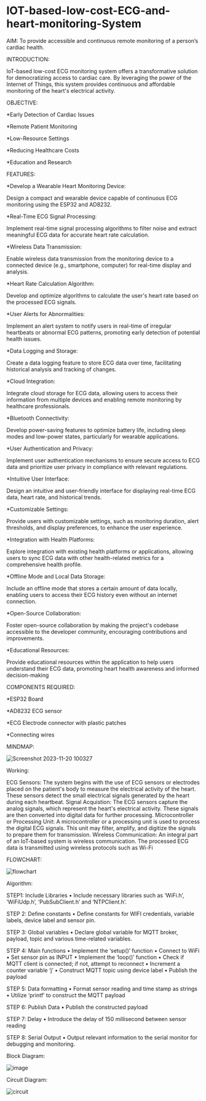 # IOT-based-low-cost-ECG-and-heart-monitoring-System
AIM: To provide accessible and continuous remote monitoring of a person’s cardiac health.

INTRODUCTION:

IoT-based low-cost ECG monitoring system offers a transformative solution for democratizing access to cardiac care. By leveraging the power of the Internet of Things, this system provides continuous and affordable monitoring of the heart's electrical activity.

OBJECTIVE:

*Early Detection of Cardiac Issues

*Remote Patient Monitoring

*Low-Resource Settings

*Reducing Healthcare Costs

*Education and Research

FEATURES:

*Develop a Wearable Heart Monitoring Device:

Design a compact and wearable device capable of continuous ECG monitoring using the ESP32 and AD8232.

*Real-Time ECG Signal Processing:

Implement real-time signal processing algorithms to filter noise and extract meaningful ECG data for accurate heart rate calculation.

*Wireless Data Transmission:

Enable wireless data transmission from the monitoring device to a connected device (e.g., smartphone, computer) for real-time display and analysis.

*Heart Rate Calculation Algorithm:

Develop and optimize algorithms to calculate the user's heart rate based on the processed ECG signals.

*User Alerts for Abnormalities:

Implement an alert system to notify users in real-time of irregular heartbeats or abnormal ECG patterns, promoting early detection of potential health issues.

*Data Logging and Storage:

Create a data logging feature to store ECG data over time, facilitating historical analysis and tracking of changes.

*Cloud Integration:

Integrate cloud storage for ECG data, allowing users to access their information from multiple devices and enabling remote monitoring by healthcare professionals.

*Bluetooth Connectivity:

Develop power-saving features to optimize battery life, including sleep modes and low-power states, particularly for wearable applications.

*User Authentication and Privacy:

Implement user authentication mechanisms to ensure secure access to ECG data and prioritize user privacy in compliance with relevant regulations.

*Intuitive User Interface:

Design an intuitive and user-friendly interface for displaying real-time ECG data, heart rate, and historical trends.

*Customizable Settings:

Provide users with customizable settings, such as monitoring duration, alert thresholds, and display preferences, to enhance the user experience.

*Integration with Health Platforms:

Explore integration with existing health platforms or applications, allowing users to sync ECG data with other health-related metrics for a comprehensive health profile.

*Offline Mode and Local Data Storage:

Include an offline mode that stores a certain amount of data locally, enabling users to access their ECG history even without an internet connection.

*Open-Source Collaboration:

Foster open-source collaboration by making the project's codebase accessible to the developer community, encouraging contributions and improvements.

*Educational Resources:

Provide educational resources within the application to help users understand their ECG data, promoting heart health awareness and informed decision-making

COMPONENTS REQUIRED:

*ESP32 Board

*AD8232 ECG sensor

*ECG Electrode connector with plastic patches

*Connecting wires

MINDMAP:

![Screenshot 2023-11-20 100327](https://github.com/sushmakarkera/IOT-based-low-cost-ECG-and-heart-monitoring-System/assets/149661660/097f95bf-60cc-4d30-b25d-46db1b7482cf)

Working:

ECG Sensors: The system begins with the use of ECG sensors or electrodes placed on the patient's body to measure the electrical activity of the heart. These sensors detect the small electrical signals generated by the heart during each heartbeat.
Signal Acquistion: The ECG sensors capture the analog signals, which represent the heart's electrical activity. These signals are then converted into digital data for further processing.
Microcontroller or Processing Unit: A microcontroller or a processing unit is used to process the digital ECG signals. This unit may filter, amplify, and digitize the signals to prepare them for transmission.
Wireless Communication: An integral part of an IoT-based system is wireless communication. The processed ECG data is transmitted using wireless protocols such as Wi-Fi

FLOWCHART:

![flowchart](https://github.com/sushmakarkera/IOT-based-low-cost-ECG-and-heart-monitoring-System/assets/149661660/37d5d1ce-e78b-48d7-91ae-169d3befa4c4)

Algorithm:

STEP1: Include Libraries
•	Include necessary libraries such as ‘WiFi.h’, ‘WiFiUdp.h’, ‘PubSubClient.h’ and ‘NTPClient.h’.

STEP 2: Define constants
•	Define constants for WIFI credentials, variable labels, device label and sensor pin.

STEP 3: Global variables
•	Declare global variable for MQTT broker, payload, topic and various time-related variables.

STEP 4: Main functions
•	Implement the ‘setup()’ function
•	Connect to WiFi 
•	Set sensor pin as INPUT
•	Implement the ‘loop()’ function
•	Check if MQTT client is connected; if not, attempt to reconnect
•	Increment a counter variable ‘j’
•	Construct MQTT topic using device label
•	Publish the payload

STEP 5: Data formatting
•	Format sensor reading and time stamp as strings
•	Utilize ‘printf’ to construct the MQTT payload 

STEP 6: Publish Data
•	Publish the constructed payload

STEP 7: Delay
•	Introduce the delay of 150 millisecond between sensor reading

STEP 8: Serial Output
•	Output relevant information to the serial monitor for debugging and monitoring.

Block Diagram:

![image](https://github.com/sushmakarkera/IOT-based-low-cost-ECG-and-heart-monitoring-System/assets/149661660/56b16e59-03c0-4550-9664-14fd3fe5ad3a)

Circuit Diagram:

![circuit](https://github.com/sushmakarkera/IOT-based-low-cost-ECG-and-heart-monitoring-System/assets/149661660/1f2c64eb-9405-40e2-9319-aeeb3fe88735)




